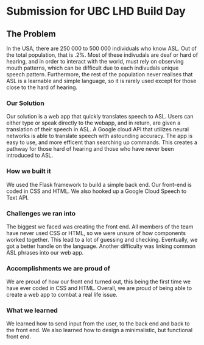 # Submission for UBC LHD Build Day

## The Problem
In the USA, there are 250 000 to 500 000 individuals who know ASL. Out of the total population, that is .2%. Most of these indivudals are deaf or hard of hearing, and in order to interact with the world, must rely on observing mouth patterns, which can be difficult due to each indivudals unique speech pattern. Furthermore, the rest of the population never realises that ASL is a learnable and simple language, so it is rarely used except for those close to the hard of hearing. 


### Our Solution 
Our solution is a web app that quickly translates speech to ASL. Users can either type or speak directly to the webapp, and in return, are given a translation of their speech in ASL. A Google cloud API that utilizes neural networks is able to translate speech with astounding accuracy. The app is easy to use, and more efficent than searching up commands. This creates a pathway for those hard of hearing and those who have never been introduced to ASL.

### How we built it 
We used the Flask framework to build a simple back end. Our front-end is coded in CSS and HTML. We also hooked up a Google Cloud Speech to Text API.

### Challenges we ran into
The biggest we faced was creating the front end. All members of the team have never used CSS or HTML, so we were unsure of how components worked together. This lead to a lot of guessing and checking. Eventually, we got a better handle on the language. Another difficulty was linking common ASL phrases into our web app. 

### Accomplishments we are proud of
We are proud of how our front end turned out, this being the first time we have ever coded in CSS and HTML. Overall, we are proud of being able to create a web app to combat a real life issue. 

### What we learned
We learned how to send input from the user, to the back end and back to the front end. We also learned how to design a minimalistic, but functional front end. 
